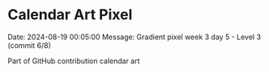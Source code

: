 # Calendar Art Pixel

Date: 2024-08-19 00:05:00
Message: Gradient pixel week 3 day 5 - Level 3 (commit 6/8)

Part of GitHub contribution calendar art
